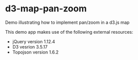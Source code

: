 # d3-map-pan-zoom
Demo illustrating how to implement pan/zoom in a d3.js map

This demo app makes use of the following external resources:
* jQuery version 1.12.4
* D3 vesrion 3.5.17
* Topojson version 1.6.2

